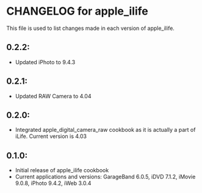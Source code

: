 # CHANGELOG for apple_ilife

This file is used to list changes made in each version of apple_ilife.

## 0.2.2:

* Updated iPhoto to 9.4.3

## 0.2.1: 

* Updated RAW Camera to 4.04

## 0.2.0:

* Integrated apple_digital_camera_raw cookbook as it is actually a part of iLife.  Current version is 4.03

## 0.1.0:

* Initial release of apple_ilife cookbook
* Current applications and versions: GarageBand 6.0.5, iDVD 7.1.2, iMovie 9.0.8, iPhoto 9.4.2, iWeb 3.0.4